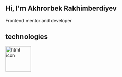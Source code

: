 <h2>Hi, I'm Akhrorbek Rakhimberdiyev</h2>
<p>Frontend mentor and developer</p>

<h2>technologies</h2>
<img src="https://github.com/Akhrorbek1998/Akhrorbek1998/assets/124816017/cdc177d5-8830-4c26-abdc-eb0ba3aeb0a9" alt="html icon" width="80" />



